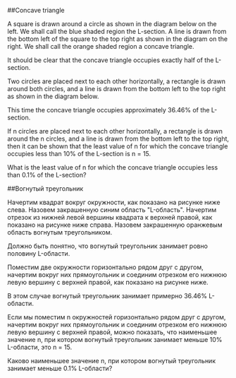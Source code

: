 ##Concave triangle


A square is drawn around a circle as shown in the diagram below on the left.
We shall call the blue shaded region the L-section.
A line is drawn from the bottom left of the square to the top right as shown in the diagram on the right.
We shall call the orange shaded region a concave triangle.


It should be clear that the concave triangle occupies exactly half of the L-section.



Two circles are placed next to each other horizontally, a rectangle is drawn around both circles, and a line is drawn from the bottom left to the top right as shown in the diagram below.


This time the concave triangle occupies approximately 36.46% of the L-section.


If n circles are placed next to each other horizontally, a rectangle is drawn around the n circles, and a line is drawn from the bottom left to the top right, then it can be shown that the least value of n for which the concave triangle occupies less than 10% of the L-section is n = 15.


What is the least value of n for which the concave triangle occupies less than 0.1% of the L-section?

##Вогнутый треугольник


Начертим квадрат вокруг окружности, как показано на рисунке ниже слева.
Назовем закрашенную синим область "L-область".
Начертим отрезок из нижней левой вершины квадрата к верхней правой, как показано на рисунке ниже справа.
Назовем закрашенную оранжевым область вогнутым треугольником.




Должно быть понятно, что вогнутый треугольник занимает ровно половину L-области.



Поместим две окружности горизонтально рядом друг с другом, начертим вокруг них прямоугольник и соединим отрезком его нижнюю левую вершину с верхней правой, как показано на рисунке ниже.




В этом случае вогнутый треугольник занимает примерно 36.46% L-области.


Если мы поместим n окружностей горизонтально рядом друг с другом, начертим вокруг них прямоугольник и соединим отрезком его нижнюю левую вершину с верхней правой, можно показать, что наименьшее значение n, при котором вогнутый треугольник занимает меньше 10% L-области, это n = 15.


Каково наименьшее значение n, при котором вогнутый треугольник занимает меньше 0.1% L-области?

